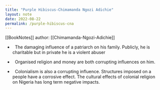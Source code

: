 ```yaml
---
title: "Purple Hibiscus-Chimamanda Ngozi Adichie"
layout: note
date: 2022-08-22
permalink: /purple-hibiscus-cna
---
```


[[BookNotes]] author: [[Chimamanda-Ngozi-Adichie]]

-   The damaging influence of a patriarch on his family. Publicly, he is charitable but in private he is a violent abuser

-   Organised religion and money are both corrupting influences on him.

-   Colonialism is also a corrupting influence. Structures imposed on a people have a corrosive effect. The cultural effects of colonial religion on Nigeria has long term negative impacts.